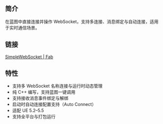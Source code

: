 ## 简介

在蓝图中直接连接并操作 WebSocket，支持多连接、消息绑定与自动连接，适用于实时通信场景。

## 链接

[SimpleWebSocket | Fab ](https://www.fab.com/zh-cn/listings/f6d74f7e-1154-4c92-b026-2a5433b652e6)

## 特性

- 支持多 WebSocket 名称连接与运行时动态管理
- 纯 C++ 编写，支持蓝图一键调用
- 支持接收消息事件绑定与解绑
- 启动时自动连接配置支持（Auto Connect）
- 适配 UE 5.2–5.5
- 支持全平台与打包运行